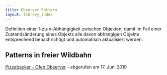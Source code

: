 ```yaml
---
title: Observer Pattern
layout: library_index
---
```


<p class="note">
    Definition einer 1-zu-n-Abhängigkeit zwischen Objekten, damit im Fall einer Zustandsänderung eines Objekts alle davon abhängigen Objekte entsprechend benachrichtigt und automatisch aktualisiert werden.
</p>

## Patterns in freier Wildbahn

[Pizzabäcker - Ofen Observer](https://github.com/bendisposto/propra_vl_pattern/tree/master/src/observer_pattern) - abgerufen am 17. Juni 2019
